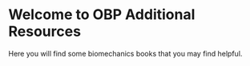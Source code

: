 # Welcome to OBP Additional Resources

Here you will find some biomechanics books that you may find helpful.